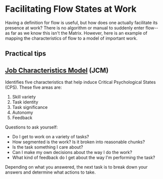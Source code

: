 # Facilitating Flow States at Work

Having a definition for flow is useful, but how does one actually facilitate its presence at work? There is no algorithm or manual to suddenly enter flow--as far as we know this isn't the Matrix. However, here is an example of mapping the characteristics of flow to a model of important work.

## Practical tips

## [Job Characteristics Model](https://en.wikipedia.org/wiki/Job_characteristic_theory) (JCM)

Identifies five characteristics that help induce Critical Psychological States (CPS). These five areas are:

1. Skill variety
2. Task identity
3. Task significance
4. Autonomy
5. Feedback

Questions to ask yourself:

* Do I get to work on a variety of tasks?
* How segmented is the work? Is it broken into reasonable chunks?
* Is the task something I care about?
* Can I make my own decisions about the way I do the work?
* What kind of feedback do I get about the way I'm performing the task?

Depending on what you answered, the next task is to break down your answers and determine what actions to take.
